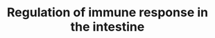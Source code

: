 ---
annotations:
- id: PW:0000234
  parent: regulatory pathway
  type: Pathway Ontology
  value: innate immune response pathway
- id: PW:0000819
  parent: signaling pathway
  type: Pathway Ontology
  value: signaling pathway in the innate immune response
authors:
- Kyook
- MaintBot
- RaatsS
- Egonw
citedin: ''
communities: []
description: Cell- and non-cell-autonomous regulation of immune responses in the intestine.
  The IIS pathway (blue letters and arrows) is regulated primarily by the insulin
  peptide released from the neurones. In the intestine, activity of IIS determines
  the subcellular localization of DAF-16. Whether ELT-2 and ETS-4 cooperate with DAF-16
  to regulate gene transcription remains to be determined. A separate G-protein signalling
  pathway modulates the activity of the p38 MAPK (black letters and arrows) module
  through a series of enzymes that include phospholipases, which determines the level
  of diacylglycerol (DAG), and protein kinase C (TPA-1) and protein kinase D (DFK-2).
  ATF-7 is the transcription factor that mediates p38 MAPK signalling but how it is
  co-ordinated with other transcription to orchestrated immune gene expression remains
  unclear. ZIP-2 appears to regulate immunity independently of p38 MAPK signalling.
  With the exception of FSHR-1, which functions in parallel to p38 MAPK signalling,
  the G-protein-coupled receptors that engage Goa and Gqa signalling to affect immune
  function are currently unknown.
last-edited: 2024-09-04
ndex: null
organisms:
- Caenorhabditis elegans
redirect_from:
- /index.php/Pathway:WP2234
- /instance/WP2234
- /instance/WP2234_r135387
revision: r135387
schema-jsonld:
- '@context': https://schema.org/
  '@id': https://wikipathways.github.io/pathways/WP2234.html
  '@type': Dataset
  creator:
    '@type': Organization
    name: WikiPathways
  description: Cell- and non-cell-autonomous regulation of immune responses in the
    intestine. The IIS pathway (blue letters and arrows) is regulated primarily by
    the insulin peptide released from the neurones. In the intestine, activity of
    IIS determines the subcellular localization of DAF-16. Whether ELT-2 and ETS-4
    cooperate with DAF-16 to regulate gene transcription remains to be determined.
    A separate G-protein signalling pathway modulates the activity of the p38 MAPK
    (black letters and arrows) module through a series of enzymes that include phospholipases,
    which determines the level of diacylglycerol (DAG), and protein kinase C (TPA-1)
    and protein kinase D (DFK-2). ATF-7 is the transcription factor that mediates
    p38 MAPK signalling but how it is co-ordinated with other transcription to orchestrated
    immune gene expression remains unclear. ZIP-2 appears to regulate immunity independently
    of p38 MAPK signalling. With the exception of FSHR-1, which functions in parallel
    to p38 MAPK signalling, the G-protein-coupled receptors that engage Goa and Gqa
    signalling to affect immune function are currently unknown.
  keywords:
  - AKT-1
  - AKT-2
  - ATF-7
  - C07G3.2
  - DAF-16
  - DAF-2
  - DGK-1
  - EGL-30
  - EGL-8
  - ELT-2
  - ETS-4
  - FSHR-1
  - GOA-1
  - INS-7
  - LYS-2
  - LYS-7
  - NSY-1
  - PMK-1
  - SEK-1
  - SGK-1
  - SPP-1
  - T24B8.5
  - TIR-1
  - TPA-1
  - ZIP-2
  license: CC0
  name: Regulation of immune response in the intestine
seo: CreativeWork
title: Regulation of immune response in the intestine
wpid: WP2234
---